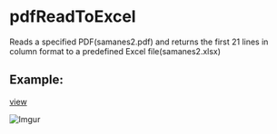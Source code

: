 # pdfReadToExcel
Reads a specified PDF(samanes2.pdf) and returns the first 21 lines in column format to a predefined Excel file(samanes2.xlsx)

## Example:

[view](https://imgur.com/F05x2xm)

![Imgur](https://i.imgur.com/F05x2xmh.gif)

